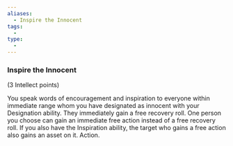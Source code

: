 ```yaml
---
aliases:
  - Inspire the Innocent
tags:
  - 
type:
  - 
---
```

### Inspire the Innocent

(3 Intellect points)

You speak words of encouragement and inspiration to everyone within immediate range whom you have designated as innocent with your Designation ability. They immediately gain a free recovery roll. One person you choose can gain an immediate free action instead of a free recovery roll. If you also have the Inspiration ability, the target who gains a free action also gains an asset on it. Action.